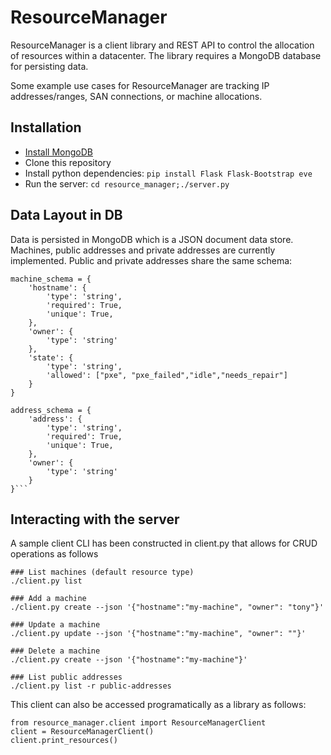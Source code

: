 ResourceManager
======================

ResourceManager is a client library and REST API to control the allocation of resources within a datacenter. The library
requires a MongoDB database for persisting data.

Some example use cases for ResourceManager are tracking IP addresses/ranges, SAN connections, or machine allocations.

Installation
------
* [Install MongoDB](http://www.mongodb.org/downloads)
* Clone this repository
* Install python dependencies: ```pip install Flask Flask-Bootstrap eve```
* Run the server: ```cd resource_manager;./server.py```


Data Layout in DB
------
Data is persisted in MongoDB which is a JSON document data store. Machines, public addresses and private
addresses are currently implemented. Public and private addresses share the same schema:

    machine_schema = {
        'hostname': {
            'type': 'string',
            'required': True,
            'unique': True,
        },
        'owner': {
            'type': 'string'
        },
        'state': {
            'type': 'string',
            'allowed': ["pxe", "pxe_failed","idle","needs_repair"]
        }
    }

    address_schema = {
        'address': {
            'type': 'string',
            'required': True,
            'unique': True,
        },
        'owner': {
            'type': 'string'
        }
    }```

Interacting with the server
------
A sample client CLI has been constructed in client.py that allows for CRUD operations as follows

    ### List machines (default resource type)
    ./client.py list

    ### Add a machine
    ./client.py create --json '{"hostname":"my-machine", "owner": "tony"}'

    ### Update a machine
    ./client.py update --json '{"hostname":"my-machine", "owner": ""}'

    ### Delete a machine
    ./client.py create --json '{"hostname":"my-machine"}'

    ### List public addresses
    ./client.py list -r public-addresses

This client can also be accessed programatically as a library as follows:

    from resource_manager.client import ResourceManagerClient
    client = ResourceManagerClient()
    client.print_resources()


